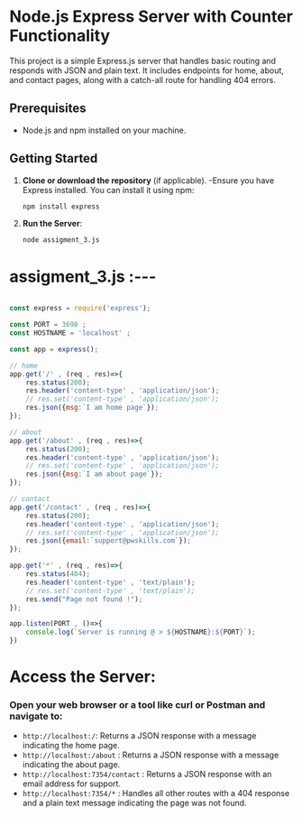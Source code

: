 # Node.js Express Server with Counter Functionality

This project is a simple Express.js server that handles basic routing and responds with JSON and plain text. It includes endpoints for home, about, and contact pages, along with a catch-all route for handling 404 errors.
## Prerequisites

- Node.js and npm installed on your machine.

## Getting Started

1. **Clone or download the repository** (if applicable).
     -Ensure you have Express installed. You can install it using npm:
     ```bash
     npm install express
     ```

3. **Run the Server**:
   ```bash
   node assigment_3.js

# assigment_3.js :---
```javaScript

const express = require('express');

const PORT = 3698 ;
const HOSTNAME = 'localhost' ;

const app = express();

// home
app.get('/' , (req , res)=>{
    res.status(200);
    res.header('content-type' , 'application/json');
    // res.set('content-type' , 'application/json');
    res.json({msg:`I am home page`});
});

// about
app.get('/about' , (req , res)=>{
    res.status(200);
    res.header('content-type' , 'application/json');
    // res.set('content-type' , 'application/json');
    res.json({msg:`I am about page`});
});

// contact
app.get('/contact' , (req , res)=>{
    res.status(200);
    res.header('content-type' , 'application/json');
    // res.set('content-type' , 'application/json');
    res.json({email:`support@pwskills.com`});
});

app.get('*' , (req , res)=>{
    res.status(404);
    res.header('content-type' , 'text/plain');
    // res.set('content-type' , 'text/plain');
    res.send("Page not found !");
});

app.listen(PORT , ()=>{
    console.log(`Server is running @ > ${HOSTNAME}:${PORT}`);
})

```

# Access the Server:
### Open your web browser or a tool like curl or Postman and navigate to:
   * `http://localhost:/`: Returns a JSON response with a message indicating the home page.
   * `http://localhost:/about` : Returns a JSON response with a message indicating the about page.
   * `http://localhost:7354/contact` : Returns a JSON response with an email address for support.
   * `http://localhost:7354/*` : Handles all other routes with a 404 response and a plain text message indicating the page was not found.
